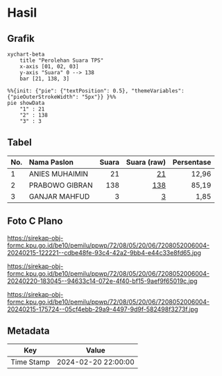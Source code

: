# Hasil

## Grafik

```mermaid
xychart-beta
    title "Perolehan Suara TPS"
    x-axis [01, 02, 03]
    y-axis "Suara" 0 --> 138
    bar [21, 138, 3]
```

```mermaid
%%{init: {"pie": {"textPosition": 0.5}, "themeVariables": {"pieOuterStrokeWidth": "5px"}} }%%
pie showData
    "1" : 21
    "2" : 138
    "3" : 3
```

## Tabel

| No. | Nama Paslon    | Suara | Suara (raw) | Persentase |
|:--- |:-------------- | -----:| -----------:| ----------:|
| 1   | ANIES MUHAIMIN | 21    | [21][p-1]   | 12,96      |
| 2   | PRABOWO GIBRAN | 138   | [138][p-2]  | 85,19      |
| 3   | GANJAR MAHFUD  | 3     | [3][p-3]    | 1,85       |


[p-1]: https://github.com/gigit-pemilu/pemilu-2024-72-sulawesi-tengah/blob/main/pilpres/hitung-suara/sub/72-sulawesi-tengah/sub/08-parigi-moutong/sub/05-tomini/sub/2006-tomini/sub/004-tps/sub/paslon-1.txt
[p-2]: https://github.com/gigit-pemilu/pemilu-2024-72-sulawesi-tengah/blob/main/pilpres/hitung-suara/sub/72-sulawesi-tengah/sub/08-parigi-moutong/sub/05-tomini/sub/2006-tomini/sub/004-tps/sub/paslon-2.txt
[p-3]: https://github.com/gigit-pemilu/pemilu-2024-72-sulawesi-tengah/blob/main/pilpres/hitung-suara/sub/72-sulawesi-tengah/sub/08-parigi-moutong/sub/05-tomini/sub/2006-tomini/sub/004-tps/sub/paslon-3.txt

## Foto C Plano

https://sirekap-obj-formc.kpu.go.id/be10/pemilu/ppwp/72/08/05/20/06/7208052006004-20240215-122221--cdbe48fe-93c4-42a2-9bb4-e44c33e8fd65.jpg

https://sirekap-obj-formc.kpu.go.id/be10/pemilu/ppwp/72/08/05/20/06/7208052006004-20240220-183045--94633c14-072e-4f40-bf15-9aef9f65019c.jpg

https://sirekap-obj-formc.kpu.go.id/be10/pemilu/ppwp/72/08/05/20/06/7208052006004-20240215-175724--05cf4ebb-29a9-4497-9d9f-582498f3273f.jpg


## Metadata

| Key        | Value               |
| ---------- | ------------------- |
| Time Stamp | 2024-02-20 22:00:00 |



